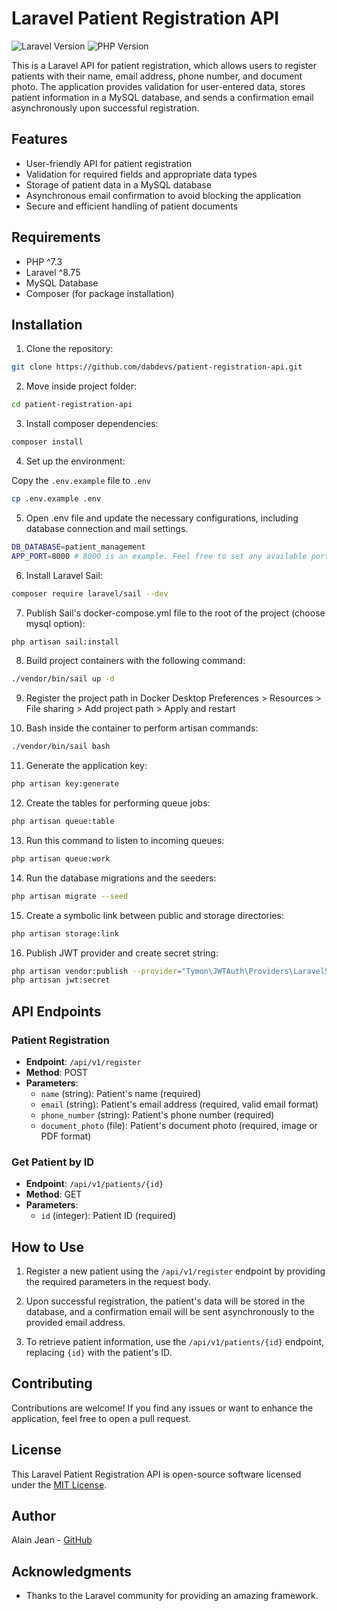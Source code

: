 # Laravel Patient Registration API

![Laravel Version](https://img.shields.io/badge/Laravel-8.x-red)
![PHP Version](https://img.shields.io/badge/PHP-^7.4-blue)

This is a Laravel API for patient registration, which allows users to register patients with their name, email address, phone number, and document photo. The application provides validation for user-entered data, stores patient information in a MySQL database, and sends a confirmation email asynchronously upon successful registration.

## Features

-   User-friendly API for patient registration
-   Validation for required fields and appropriate data types
-   Storage of patient data in a MySQL database
-   Asynchronous email confirmation to avoid blocking the application
-   Secure and efficient handling of patient documents

## Requirements

-   PHP ^7.3
-   Laravel ^8.75
-   MySQL Database
-   Composer (for package installation)

## Installation

1. Clone the repository:

```bash
git clone https://github.com/dabdevs/patient-registration-api.git
```


2. Move inside project folder:

```bash
cd patient-registration-api
```


3. Install composer dependencies:

```bash
composer install
```


4. Set up the environment:

Copy the `.env.example` file to `.env` 

```bash
cp .env.example .env
```

5. Open .env file and update the necessary configurations, including database connection and mail settings.


```bash
DB_DATABASE=patient_management
APP_PORT=8000 # 8000 is an example. Feel free to set any available port on your machine
```


6. Install Laravel Sail:

```bash
composer require laravel/sail --dev
```


7. Publish Sail's docker-compose.yml file to the root of the project (choose mysql option):

```bash
php artisan sail:install
```


8. Build project containers with the following command:

```bash
./vendor/bin/sail up -d
```


9. Register the project path in Docker Desktop
   Preferences > Resources > File sharing > Add project path > Apply and restart


10. Bash inside the container to perform artisan commands:

```bash
./vendor/bin/sail bash
```


11. Generate the application key:

```bash
php artisan key:generate
```


12. Create the tables for performing queue jobs:

```bash
php artisan queue:table
```


13. Run this command to listen to incoming queues:

```bash
php artisan queue:work
```


14. Run the database migrations and the seeders:

```bash
php artisan migrate --seed
```


15. Create a symbolic link between public and storage directories:

```bash
php artisan storage:link
```

16. Publish JWT provider and create secret string:

```bash
php artisan vendor:publish --provider="Tymon\JWTAuth\Providers\LaravelServiceProvider"
php artisan jwt:secret
```


## API Endpoints

### Patient Registration

-   **Endpoint**: `/api/v1/register`
-   **Method**: POST
-   **Parameters**:
    -   `name` (string): Patient's name (required)
    -   `email` (string): Patient's email address (required, valid email format)
    -   `phone_number` (string): Patient's phone number (required)
    -   `document_photo` (file): Patient's document photo (required, image or PDF format)

### Get Patient by ID

-   **Endpoint**: `/api/v1/patients/{id}`
-   **Method**: GET
-   **Parameters**:
    -   `id` (integer): Patient ID (required)

## How to Use

1. Register a new patient using the `/api/v1/register` endpoint by providing the required parameters in the request body.

2. Upon successful registration, the patient's data will be stored in the database, and a confirmation email will be sent asynchronously to the provided email address.

3. To retrieve patient information, use the `/api/v1/patients/{id}` endpoint, replacing `{id}` with the patient's ID.

## Contributing

Contributions are welcome! If you find any issues or want to enhance the application, feel free to open a pull request.

## License

This Laravel Patient Registration API is open-source software licensed under the [MIT License](LICENSE).

## Author

Alain Jean - [GitHub](https://github.com/dabdevs)

## Acknowledgments

-   Thanks to the Laravel community for providing an amazing framework.
